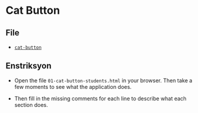 # Cat Button

## File

* [`cat-button`](Unsolved/cat-button.html)

## Enstriksyon

* Open the file `01-cat-button-students.html` in your browser. Then take a few moments to see what the application does.

* Then fill in the missing comments for each line to describe what each section does.
